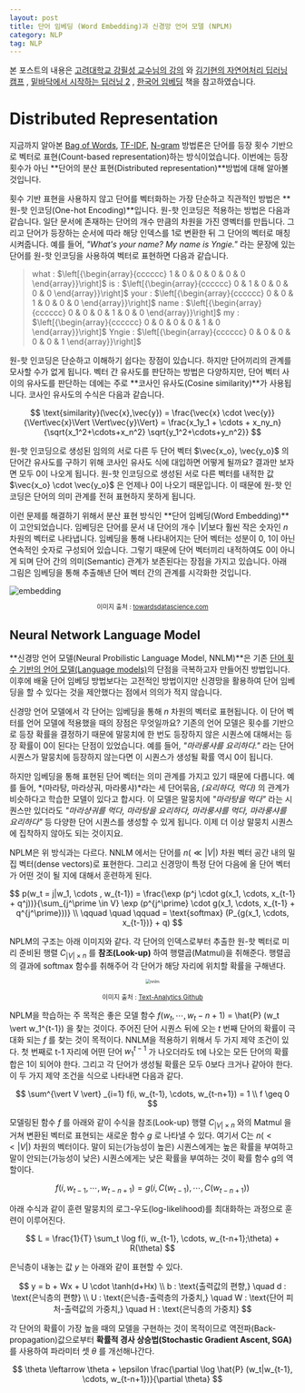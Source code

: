 ```yaml
---
layout: post
title: 단어 임베딩 (Word Embedding)과 신경망 언어 모델 (NPLM)
category: NLP
tag: NLP
---
```




본 포스트의 내용은 [고려대학교 강필성 교수님의 강의](https://www.youtube.com/watch?v=pXCHYq6PXto&list=PLetSlH8YjIfVzHuSXtG4jAC2zbEAErXWm) 와 [김기현의 자연어처리 딥러닝 캠프](http://www.yes24.com/Product/Goods/74802622) , [밑바닥에서 시작하는 딥러닝 2](http://www.yes24.com/Product/Goods/72173703) , [한국어 임베딩](http://m.yes24.com/goods/detail/78569687) 책을 참고하였습니다.



# Distributed Representation

지금까지 알아본 [Bag of Words](https://yngie-c.github.io/nlp/2020/05/12/nlp_bow/), [TF-IDF](https://yngie-c.github.io/nlp/2020/05/16/nlp_tf-idf/), [N-gram](https://yngie-c.github.io/nlp/2020/05/22/nlp_ngram/) 방법론은 단어를 등장 횟수 기반으로 벡터로 표현(Count-based representation)하는 방식이었습니다. 이번에는 등장 횟수가 아닌 **단어의 분산 표현(Distributed representation)**방법에 대해 알아볼 것입니다.

횟수 기반 표현을 사용하지 않고 단어를 벡터화하는 가장 단순하고 직관적인 방법은 **원-핫 인코딩(One-hot Encoding)**입니다. 원-핫 인코딩은 적용하는 방법은 다음과 같습니다. 일단 문서에 존재하는 단어의 개수 만큼의 차원을 가진 영벡터를 만듭니다. 그리고 단어가 등장하는 순서에 따라 해당 인덱스를 1로 변환한 뒤 그 단어의 벡터로 매칭시켜줍니다. 예를 들어,  *"What's your name? My name is Yngie."* 라는 문장에 있는 단어를 원-핫 인코딩을 사용하여 벡터로 표현하면 다음과 같습니다.

> what : $\left[{\begin{array}{cccccc} 1 & 0 & 0 & 0 & 0 & 0 \end{array}}\right]$
> is : $\left[{\begin{array}{cccccc} 0 & 1 & 0 & 0 & 0 & 0 \end{array}}\right]$
> your : $\left[{\begin{array}{cccccc} 0 & 0 & 1 & 0 & 0 & 0 \end{array}}\right]$
> name : $\left[{\begin{array}{cccccc} 0 & 0 & 0 & 1 & 0 & 0 \end{array}}\right]$
> my : $\left[{\begin{array}{cccccc} 0 & 0 & 0 & 0 & 1 & 0 \end{array}}\right]$
> Yngie : $\left[{\begin{array}{cccccc} 0 & 0 & 0 & 0 & 0 & 1 \end{array}}\right]$

원-핫 인코딩은 단순하고 이해하기 쉽다는 장점이 있습니다. 하지만 단어끼리의 관계를 모사할 수가 없게 됩니다. 벡터 간 유사도를 판단하는 방법은 다양하지만, 단어 벡터 사이의 유사도를 판단하는 데에는 주로 **코사인 유사도(Cosine similarity)**가 사용됩니다. 코사인 유사도의 수식은 다음과 같습니다.


$$
\text{similarity}(\vec{x},\vec{y}) = \frac{\vec{x} \cdot \vec{y}}{\Vert\vec{x}\Vert \Vert\vec{y}\Vert} = \frac{x_1y_1 + \cdots + x_ny_n}{\sqrt{x_1^2+\cdots+x_n^2} \sqrt{y_1^2+\cdots+y_n^2}}
$$


원-핫 인코딩으로 생성된 임의의 서로 다른 두 단어 벡터 $\vec{x_o}, \vec{y_o}$ 의 단어간 유사도를 구하기 위해 코사인 유사도 식에 대입하면 어떻게 될까요? 결과만 보자면 모두 0이 나오게 됩니다. 원-핫 인코딩으로 생성된 서로 다른 벡터를 내적한 값 $\vec{x_o} \cdot \vec{y_o}$ 은 언제나 0이 나오기 때문입니다. 이 때문에 원-핫 인코딩은 단어의 의미 관계를 전혀 표현하지 못하게 됩니다.

이런 문제를 해결하기 위해서 분산 표현 방식인 **단어 임베딩(Word Embedding)**이 고안되었습니다. 임베딩은 단어를 문서 내 단어의 개수 $\vert V \vert$보다 훨씬 작은 숫자인 $n$ 차원의 벡터로 나타냅니다. 임베딩을 통해 나타내어지는 단어 벡터는 성분이 0, 1이 아닌 연속적인 숫자로 구성되어 있습니다. 그렇기 때문에 단어 벡터끼리 내적하여도 0이 아니게 되며 단어 간의 의미(Semantic) 관계가 보존된다는 장점을 가지고 있습니다. 아래 그림은 임베딩을 통해 추출해낸 단어 벡터 간의 관계를 시각화한 것입니다.

<img src="https://miro.medium.com/max/700/1*OEmWDt4eztOcm5pr2QbxfA.png" alt="embedding"  />

<p align="center" style="font-size:80%">이미지 출처 : <a href="https://towardsdatascience.com/creating-word-embeddings-coding-the-word2vec-algorithm-in-python-using-deep-learning-b337d0ba17a8">towardsdatascience.com</a></p>



## Neural Network Language Model

**신경망 언어 모델(Neural Probilistic Language Model, NNLM)**은 기존 [단어 횟수 기반의 언어 모델(Language models)](https://yngie-c.github.io/nlp/2020/05/22/nlp_ngram/)의 단점을 극복하고자 만들어진 방법입니다. 이후에 배울 단어 임베딩 방법보다는 고전적인 방법이지만 신경망을 활용하여 단어 임베딩을 할 수 있다는 것을 제안했다는 점에서 의의가 적지 않습니다.

신경망 언어 모델에서 각 단어는 임베딩을 통해 $n$ 차원의 벡터로 표현됩니다. 이 단어 벡터를 언어 모델에 적용했을 때의 장점은 무엇일까요? 기존의 언어 모델은 횟수를 기반으로 등장 확률을 결정하기 때문에 말뭉치에 한 번도 등장하지 않은 시퀀스에 대해서는 등장 확률이 0이 된다는 단점이 있었습니다. 예를 들어, *"마라룽샤를 요리하다."* 라는 단어 시퀀스가 말뭉치에 등장하지 않는다면 이 시퀀스가 생성될 확률 역시 0이 됩니다.

하지만 임베딩을 통해 표현된 단어 벡터는 의미 관계를 가지고 있기 때문에 다릅니다. 예를 들어, *(마라탕, 마라샹궈, 마라룽샤)*라는 세 단어묶음, *(요리하다, 먹다)* 의 관계가 비슷하다고 학습한 모델이 있다고 합시다. 이 모델은 말뭉치에 *"마라탕을 먹다"* 라는 시퀀스만 있더라도 *"마라샹궈를 먹다, 마라탕을 요리하다, 마라룽샤를 먹다, 마라룽샤를 요리하다"* 등 다양한 단어 시퀀스를 생성할 수 있게 됩니다. 이제 더 이상 말뭉치 시퀀스에 집착하지 않아도 되는 것이지요.



NPLM은 위 방식과는 다르다. NNLM 에서는 단어를 $n(\ll \vert V \vert)$ 차원 벡터 공간 내의 밀집 벡터(dense vectors)로 표현한다. 그리고 신경망이 특정 단어 다음에 올 단어 벡터가 어떤 것이 될 지에 대해서 훈련하게 된다.


$$
p(w_t = j|w_1, \cdots , w_{t-1}) = \frac{\exp (p^j \cdot g(x_1, \cdots, x_{t-1} + q^j))}{\sum_{j^\prime \in V} \exp (p^{j^\prime} \cdot g(x_1, \cdots, x_{t-1} + q^{j^\prime}))} \\ \qquad \quad \qquad = \text{softmax} (P_{g(x_1, \cdots, x_{t-1})} + q)
$$


NPLM의 구조는 아래 이미지와 같다. 각 단어의 인덱스로부터 추출한 원-핫 벡터로 미리 준비된 행렬 $C_{\vert V \vert \times n}$ 를 **참조(Look-up)** 하여 행렬곱(Matmul)을 취해준다. 행렬곱의 결과에 softmax 함수를 취해주어 각 단어가 해당 자리에 위치할 확률을 구해낸다. 

<p align="center"><img src="http://i.imgur.com/vN66N2D.png" alt="nnlm" style="zoom:50%;" /></p>

<p align="center" style="font-size:80%">이미지 출처 : <a href="https://github.com/pilsung-kang/text-analytics">Text-Analytics Github</a></p>

NPLM을 학습하는 주 목적은 좋은 모델 함수 $f(w_t, \cdots, w_t-n+1)$ = \hat{P} (w_t \vert w_1^{t-1}) 을 찾는 것이다. 주어진 단어 시퀀스 뒤에 오는 $t$ 번째 단어의 확률이 극대화 되는 $f$ 를 찾는 것이 목적이다. NNLM을 적용하기 위해서 두 가지 제약 조건이 있다. 첫 번째로 t-1 자리에 어떤 단어 $w_{1}^{t-1}$ 가 나오더라도 t에 나오는 모든 단어의 확률 합은 1이 되어야 한다. 그리고 각 단어가 생성될 확률은 모두 0보다 크거나 같아야 한다. 이 두 가지 제약 조건을 식으로 나타내면 다음과 같다.


$$
\sum^{\vert V \vert} _{i=1} f(i, w_{t-1}, \cdots, w_{t-n+1}) = 1 \\
f \geq 0
$$


모델링된 함수 $f$ 를 아래와 같이 수식을 참조(Look-up) 행렬 $C_{\vert V \vert \times n}$ 와의 Matmul 을 거쳐 변환된 벡터로 표현되는 새로운 함수 $g$ 로 나타낼 수 있다. 여기서 C는 $n (<< \vert V \vert)$ 차원의 벡터이다. 말이 되는(가능성이 높은) 시퀀스에게는 높은 확률을 부여하고 말이 안되는(가능성이 낮은) 시퀀스에게는 낮은 확률을 부여하는 것이 확률 함수 g의 역할이다. 


$$
f(i, w_{t-1}, \cdots, w_{t-n+1}) = g(i, C(w_{t-1}), \cdots , C(w_{t-n+1}))
$$


아래 수식과 같이 훈련 말뭉치의 로그-우도(log-likelihood)를 최대화하는 과정으로 훈련이 이루어진다.


$$
L = \frac{1}{T} \sum_t \log f(i, w_{t-1}, \cdots, w_{t-n+1};\theta) + R(\theta)
$$

은닉층이 내놓는 값 $y$ 는 아래와 같이 표현할 수 있다. 


$$
y = b + Wx + U \cdot \tanh(d+Hx) \\
b : \text{출력값의 편향,} \quad d : \text{은닉층의 편향} \\
U : \text{은닉층-출력층의 가중치,} \quad W : \text{단어 피처-출력값의 가중치,} \quad H : \text{은닉층의 가중치}
$$


각 단어의 확률이 가장 높을 때의 모델을 구현하는 것이 목적이므로 역전파(Back-propagation)값으로부터 **확률적 경사 상승법(Stochastic Gradient Ascent, SGA)** 를 사용하여 파라미터 셋 $\theta$ 를 개선해나간다.


$$
\theta \leftarrow \theta + \epsilon \frac{\partial \log \hat{P} (w_t|w_{t-1}, \cdots, w_{t-n+1})}{\partial \theta}
$$

